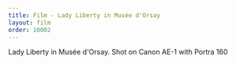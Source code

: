```yaml
---
title: Film - Lady Liberty in Musée d'Orsay
layout: film
order: 10002
---
```


Lady Liberty in Musée d'Orsay. Shot on Canon AE-1 with Portra 160
